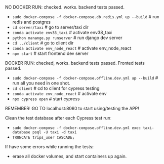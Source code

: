 NO DOCKER RUN: checked. works. backend tests passed.
  - `sudo docker-compose -f docker-compose.db.redis.yml up --build`   # run redis and postgres
  - `cd server/taxi`                                                  # go to server/taxi dir
  - `conda activate env38_taxi`                                       # activate env38_taxi
  - `python manange.py runserver`                                     # run django dev server
  - `cd ../client`                                                    # go to client dir
  - `conda activate env_node_react`                                   # activate env_node_react
  - `npm start`                                                       # start frontend dev server



DOCKER RUN: checked, works. backend tests passed. Fronted tests passed.
  - `sudo docker-compose -f docker-compose.offline.dev.yml up --build` # run all you need in one shot.
  - `cd client`                                                        # cd to client for cypress testing
  - `conda activate env_node_react`                                    # activate env
  - `npx cypress open`                                                 # start cypress

REMEMBER! GO TO localhost:8080  to start using/testing the APP!


Clean the test database after each Cypress test run:
- `sudo docker-compose -f docker-compose.offline.dev.yml exec taxi-database psql -U taxi -d taxi`
- `TRUNCATE trips_user CASCADE;`


If have some errors while running the tests:
 - erase all docker volumes, and start containers up again.

